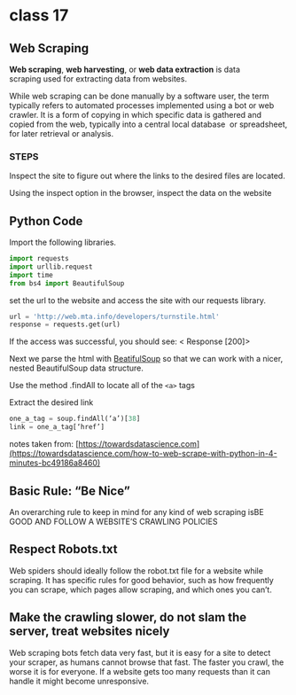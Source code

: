 # class 17

## ****Web Scraping****

**Web scraping**, **web harvesting**, or **web data extraction** is data scraping used for extracting data from websites.

While web scraping can be done manually by a software user, the term typically refers to automated processes implemented using a bot or web crawler. It is a form of copying in which specific data is gathered and copied from the web, typically into a central local database
 or spreadsheet, for later retrieval or analysis.

### STEPS

Inspect the site to figure out where the links to the desired files are located.

Using the inspect option in the browser, inspect the data on the website

## **Python Code**

Import the following libraries.

```python
import requests
import urllib.request
import time
from bs4 import BeautifulSoup

```

set the url to the website and access the site with our requests library.

```python
url = 'http://web.mta.info/developers/turnstile.html'
response = requests.get(url)
```

If the access was successful, you should see: < Response [200]>

Next we parse the html with [BeatifulSoup](https://www.crummy.com/software/BeautifulSoup/bs4/doc/) so that we can work with a nicer, nested BeautifulSoup data structure.

Use the method .findAll to locate all of the `<a>` tags

Extract the desired link

```python
one_a_tag = soup.findAll(‘a’)[38]
link = one_a_tag[‘href’]
```

notes taken from: [https://towardsdatascience.com](https://towardsdatascience.com/how-to-web-scrape-with-python-in-4-minutes-bc49186a8460)

## **Basic Rule: “Be Nice”**

An overarching rule to keep in mind for any kind of web scraping isBE GOOD AND FOLLOW A WEBSITE’S CRAWLING POLICIES

## **Respect Robots.txt**

Web spiders should ideally follow the robot.txt file for a website while scraping. It has specific rules for good behavior, such as how frequently you can scrape, which pages allow scraping, and which ones you can’t.

## **Make the crawling slower, do not slam the server, treat websites nicely**

Web scraping bots fetch data very fast, but it is easy for a site to detect your scraper, as humans cannot browse that fast. The faster you crawl, the worse it is for everyone. If a website gets too many requests than it can handle it might become unresponsive.
